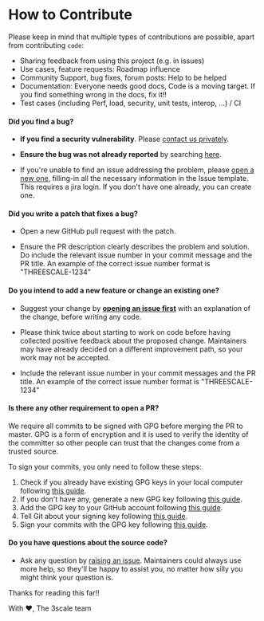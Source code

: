 # How to Contribute

Please keep in mind that multiple types of contributions are possible, apart from contributing `code`:

  * Sharing feedback from using this project (e.g. in issues) 
  * Use cases, feature requests: Roadmap influence
  * Community Support, bug fixes, forum posts: Help to be helped
  * Documentation: Everyone needs good docs, Code is a moving target. If you find something wrong in the docs, fix it!!
  * Test cases (including Perf, load, security, unit tests, interop, ...) / CI

#### **Did you find a bug?**

* **If you find a security vulnerability**. Please [contact us privately](https://access.redhat.com/security/team/contact).

* **Ensure the bug was not already reported** by searching [here](https://issues.redhat.com/issues/?filter=12339079).

* If you're unable to find an issue addressing the problem, please [open a new one](https://issues.redhat.com/secure/CreateIssueDetails!init.jspa?pid=12318224&issuetype=3&components=12325241&priority=4), filling-in all the necessary information in the Issue template. This requires a jira login. If you don't have one already, you can create one.

#### **Did you write a patch that fixes a bug?**

* Open a new GitHub pull request with the patch.

* Ensure the PR description clearly describes the problem and solution. Do include the relevant issue number in your commit message and the PR title. An example of the correct issue number format is "THREESCALE-1234"

#### **Do you intend to add a new feature or change an existing one?**

* Suggest your change by **[opening an issue first](https://issues.redhat.com/secure/CreateIssueDetails!init.jspa?pid=12318224&issuetype=3&components=12325241&priority=4)** with an explanation of the change, before writing any code.

* Please think twice about starting to work on code before having collected positive feedback about the proposed change. Maintainers may have already decided on a different improvement path, so your work may not be accepted.

* Include the relevant issue number in your commit messages and the PR title. An example of the correct issue number format is "THREESCALE-1234"

#### **Is there any other requirement to open a PR?**

We require all commits to be signed with GPG before merging the PR to master.
GPG is a form of encryption and it is used to verify the identity of the committer so other people can trust that the changes come from a trusted source.

To sign your commits, you only need to follow these steps:
  1. Check if you already have existing GPG keys in your local computer following [this guide](https://help.github.com/articles/checking-for-existing-gpg-keys/).
  2. If you don't have any, generate a new GPG key following [this guide](https://help.github.com/articles/generating-a-new-gpg-key/).
  3. Add the GPG key to your GitHub account following [this guide](https://help.github.com/articles/adding-a-new-gpg-key-to-your-github-account/).
  4. Tell Git about your signing key following [this guide](https://help.github.com/articles/telling-git-about-your-signing-key/).
  5. Sign your commits with the GPG key following [this guide](https://help.github.com/articles/signing-commits/).

#### **Do you have questions about the source code?**

* Ask any question by [raising an issue](https://issues.redhat.com/secure/CreateIssueDetails!init.jspa?pid=12318224&issuetype=3&components=12325241&priority=4). Maintainers could always use more help, so they'll be happy to assist you, no matter how silly you might think your question is. 

Thanks for reading this far!! 

With :heart:,
The 3scale team
